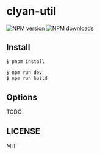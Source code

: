 # clyan-util

[![NPM version](https://img.shields.io/npm/v/clyan-util.svg?style=flat)](https://npmjs.org/package/clyan-util)
[![NPM downloads](http://img.shields.io/npm/dm/clyan-util.svg?style=flat)](https://npmjs.org/package/clyan-util)

## Install

```bash
$ pnpm install
```

```bash
$ npm run dev
$ npm run build
```

## Options

TODO

## LICENSE

MIT
